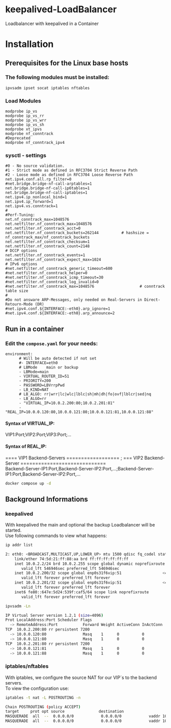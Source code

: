 # keepalived-LoadBalancer
Loadbalancer with keepalived in a Container

# Installation
## Prerequisites for the Linux base hosts
### The following modules must be installed:
    ipvsadm ipset socat iptables nftables
### Load Modules
```
modprobe ip_vs
modprobe ip_vs_rr
modprobe ip_vs_wrr
modprobe ip_vs_sh
modprobe xt_ipvs
modprobe nf_conntrack
#Deprecated
modprobe nf_conntrack_ipv4
```

### sysctl - settings
```
#0 - No source validation.
#1 - Strict mode as defined in RFC3704 Strict Reverse Path
#2 - Loose mode as defined in RFC3704 Loose Reverse Path
net.ipv4.conf.all.rp_filter=0
#net.bridge.bridge-nf-call-arptables=1
net.bridge.bridge-nf-call-ip6tables=1
net.bridge.bridge-nf-call-iptables=1
net.ipv4.ip_nonlocal_bind=1
net.ipv4.ip_forward=1
net.ipv4.vs.conntrack=1
#
#Perf-Tuning:
net.nf_conntrack_max=1048576
net.netfilter.nf_conntrack_max=1048576
net.netfilter.nf_conntrack_acct=0
net.netfilter.nf_conntrack_buckets=262144          # hashsize = nf_conntrack_max/nf_conntrack_buckets
net.netfilter.nf_conntrack_checksum=1
net.netfilter.nf_conntrack_count=2148
# DCCP options
net.netfilter.nf_conntrack_events=1
net.netfilter.nf_conntrack_expect_max=1024
# IPv6 options
#net.netfilter.nf_conntrack_generic_timeout=600
#net.netfilter.nf_conntrack_helper=0
#net.netfilter.nf_conntrack_icmp_timeout=30
#net.netfilter.nf_conntrack_log_invalid=0
#net.netfilter.nf_conntrack_max=1048576                    # conntrack table size
#
#Do not answare ARP-Messages, only needed on Real-Servers in Direct-Retourn-Mode (DR)
#net.ipv4.conf.${INTERFACE:-eth0}.arp_ignore=1
#net.ipv4.conf.${INTERFACE:-eth0}.arp_announce=2
```
## Run in a container
### Edit the ```compose.yaml``` for your needs:
```
environment:
      # Will be auto detected if not set
      #- INTERFACE=eth0
      # LBMode    main or backup
      - LBMode=main
      - VIRTUAL_ROUTER_ID=51
      - PRIORITY=200
      - PASSWORD=LBVrrpPwd
      - LB_KIND=NAT
      # LB_ALGO: rr|wrr|lc|wlc|lblc|sh|mh|dh|fo|ovf|lblcr|sed|nq
      - LB_ALGO=rr
      - "VIRTUAL_IP=10.0.2.200:80;10.0.2.201:81"
      - "REAL_IP=10.0.0.120:80,10.0.0.121:80;10.0.0.121:81,10.0.0.121:88"
```
#### Syntax of VIRTUAL_IP:
VIP1:Port;VIP2:Port;VIP3:Port;...
#### Syntax of REAL_IP:
==== VIP1 Backend-Servers ==================   ;   === VIP2 Backend-Server =============================<br>
Backend-Server-IP1:Port,Backend-Server-IP2:Port,...;Backend-Server-IP1:Port,Backend-Server-IP2:Port,...<br>

```sh
docker compose up -d
```
## Background Informations
### keepalived
With keepalived the main and optional the backup Loadbalancer will be started.<br>
Use following commands to view what happens:
```sh
ip addr list

2: eth0: <BROADCAST,MULTICAST,UP,LOWER_UP> mtu 1500 qdisc fq_codel state UP group default qlen 1000
    link/ether 74:5d:21:ff:88:aa brd ff:ff:ff:ff:ff:ff
    inet 10.0.2.2/24 brd 10.0.2.255 scope global dynamic noprefixroute enp0s31f6
       valid_lft 546946sec preferred_lft 546946sec
    inet 10.0.2.200/32 scope global enp0s31f6vip:51                  <=== VIP of Loadbalancer
       valid_lft forever preferred_lft forever
    inet 10.0.2.201/32 scope global enp0s31f6vip:51                  <=== VIP of Loadbalancer
       valid_lft forever preferred_lft forever
    inet6 fe80::647e:5d24:539f:caf5/64 scope link noprefixroute 
       valid_lft forever preferred_lft forever
```
```sh
ipvsadm -Ln

IP Virtual Server version 1.2.1 (size=4096)
Prot LocalAddress:Port Scheduler Flags
  -> RemoteAddress:Port           Forward Weight ActiveConn InActConn
TCP  10.0.2.200:80 rr persistent 7200
  -> 10.0.0.120:80                Masq    1      0          0         
  -> 10.0.0.121:80                Masq    1      0          0         
TCP  10.0.2.201:80 rr persistent 7200
  -> 10.0.0.121:81                Masq    1      0          0
  -> 10.0.0.121:88                Masq    1      0          0
```
### iptables/nftables
With iptables, we configure the source NAT for our VIP´s to the backend servers.<br>
To view the configuration use:
```sh
iptables -t nat -L POSTROUTING -n

Chain POSTROUTING (policy ACCEPT)
target     prot opt source               destination         
MASQUERADE  all  --  0.0.0.0/0            0.0.0.0/0            vaddr 10.0.2.200 vport 80
MASQUERADE  all  --  0.0.0.0/0            0.0.0.0/0            vaddr 10.0.2.201 vport 80
```
